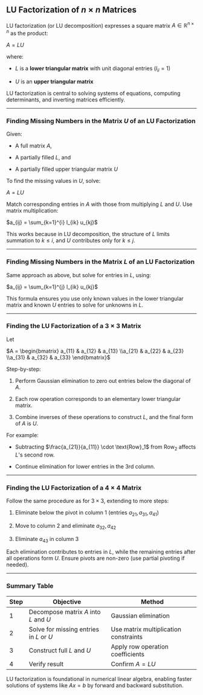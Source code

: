 ## **LU Factorization of $`n \times n`$ Matrices**

LU factorization (or LU decomposition) expresses a square matrix $`A \in \mathbb{R}^{n \times n}`$ as the product:

$`A = LU`$

where:

* $`L`$ is a **lower triangular matrix** with unit diagonal entries ($`l_{ii} = 1`$)


* $`U`$ is an **upper triangular matrix**


LU factorization is central to solving systems of equations, computing determinants, and inverting matrices efficiently.

---

###  Finding Missing Numbers in the Matrix $U$ of an LU Factorization

Given:

* A full matrix $`A`$,


* A partially filled $`L`$, and

* A partially filled upper triangular matrix $`U`$


To find the missing values in $`U`$, solve:

$`A = LU`$

Match corresponding entries in $`A`$ with those from multiplying $`L`$ and $`U`$. Use matrix multiplication:


$`a_{ij} = \sum_{k=1}^{i} l_{ik} u_{kj}`$


This works because in LU decomposition, the structure of $L$ limits summation to $`k \leq i`$, and $`U`$ 
contributes only for $`k \leq j`$.

---

### Finding Missing Numbers in the Matrix $`L`$ of an LU Factorization

Same approach as above, but solve for entries in $`L`$, using:


$`a_{ij} = \sum_{k=1}^{j} l_{ik} u_{kj}`$


This formula ensures you use only known values in the lower triangular matrix and known $`U`$ entries to
solve for unknowns in $`L`$.

---

###  Finding the LU Factorization of a $`3 \times 3`$ Matrix

Let

$`A = \begin{bmatrix} a_{11} & a_{12} & a_{13} \\a_{21} & a_{22} & a_{23} \\a_{31} & a_{32} & a_{33} \end{bmatrix}`$


Step-by-step:

1. Perform Gaussian elimination to zero out entries below the diagonal of $`A`$.


2. Each row operation corresponds to an elementary lower triangular matrix.


3. Combine inverses of these operations to construct $`L`$, and the final form of $`A`$ is $`U`$.



For example:

* Subtracting $`\frac{a_{21}}{a_{11}} \cdot \text{Row}_1`$ from Row$`_2`$ affects $`L`$'s second row.


* Continue elimination for lower entries in the 3rd column.

---

### Finding the LU Factorization of a $`4 \times 4`$ Matrix

Follow the same procedure as for $`3 \times 3`$, extending to more steps:

1. Eliminate below the pivot in column 1 (entries $`a_{21}, a_{31}, a_{41}`$)


2. Move to column 2 and eliminate $`a_{32}, a_{42}`$


3. Eliminate $`a_{43}`$ in column 3


Each elimination contributes to entries in $`L`$, while the remaining entries after all operations form $`U`$. 
Ensure pivots are non-zero (use partial pivoting if needed).

---

### Summary Table

| Step | Objective                                   | Method                                |
| ---- |---------------------------------------------| ------------------------------------- |
| 1    | Decompose matrix $`A`$ into $`L`$ and $`U`$ | Gaussian elimination                  |
| 2    | Solve for missing entries in $`L`$ or $`U`$ | Use matrix multiplication constraints |
| 3    | Construct full $`L`$ and $`U`$              | Apply row operation coefficients      |
| 4    | Verify result                               | Confirm $`A = LU`$                      |

LU factorization is foundational in numerical linear algebra, enabling faster solutions of systems like
$`Ax = b`$ by forward and backward substitution.
